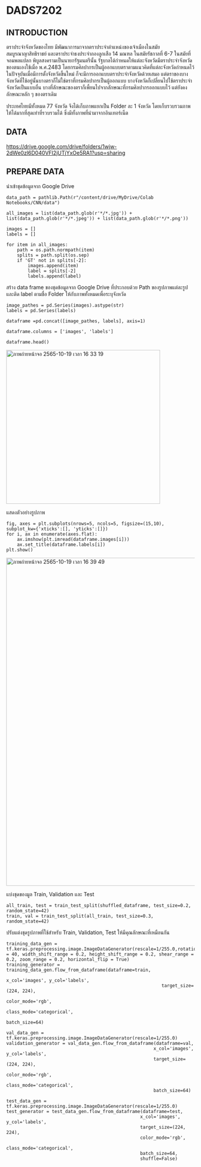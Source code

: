 # DADS7202

## INTRODUCTION
ตราประจำจังหวัดของไทย มีพัฒนาการมาจากตราประจำตำแหน่งของเจ้าเมืองในสมัยสมบูรณาญาสิทธิราชย์ และตราประจำธงประจำกองลูกเสือ 14 มณฑล 
ในสมัยรัชกาลที่ 6-7 ในสมัยที่จอมพลแปลก พิบูลสงครามเป็นนายกรัฐมนตรีนั้น รัฐบาลได้กำหนดให้แต่ละจังหวัดมีตราประจำจังหวัดของตนเองใช้เมื่อ พ.ศ.2483 
โดยกรมศิลปากรเป็นผู้ออกแบบตราตามแนวคิดที่แต่ละจังหวัดกำหนดไว้ ในปัจจุบันเมื่อมีการตั้งจังหวัดขึ้นใหม่ ก็จะมีการออกแบบตราประจำจังหวัดด้วยเสมอ แต่ตราของบางจังหวัดที่ใช้อยู่นั้นบางตราก็ไม่ใช่ตราที่กรมศิลปากรเป็นผู้ออกแบบ บางจังหวัดก็เปลี่ยนไปใช้ตราประจำจังหวัดเป็นแบบอื่น บางที่ลักษณะของตราก็เพี้ยนไปจากลักษณะที่กรมศิลปากรออกแบบไว้ แต่ยังคงลักษณะหลัก ๆ ของตราเดิม

ประเทศไทยมีทั้งหมด 77 จังหวัด จึงได้เก็บภาพแยกเป็น Folder ละ 1 จังหวัด โดยเก็บรวบรวมภาพให้ได้มากที่สุดเท่าที่รวบรวมได้ ซึ่งมีทั้งภาพที่นำมาจากอินเทอร์เน็ต

## DATA
https://drive.google.com/drive/folders/1wjw-2dWe0zl6D040VFI2jUTjYxOe5RA1?usp=sharing

## PREPARE DATA
นำเข้าชุดข้อมูลจาก Google Drive

```
data_path = pathlib.Path(r"/content/drive/MyDrive/Colab Notebooks/CNN/data")

all_images = list(data_path.glob(r'*/*.jpg')) + list(data_path.glob(r'*/*.jpeg')) + list(data_path.glob(r'*/*.png'))

images = []
labels = []

for item in all_images:
    path = os.path.normpath(item)
    splits = path.split(os.sep)
    if 'GT' not in splits[-2]:
        images.append(item)
        label = splits[-2]
        labels.append(label)
```
สร้าง data frame ของชุดข้อมูลจาก Google Drive ที่ประกอบด้วย Path ของรูปภาพแต่ละรูปและติด label ตามชื่อ Folder ให้กับภาพทั้งหมดเพื่อระบุจังหวัด

```
image_pathes = pd.Series(images).astype(str)
labels = pd.Series(labels)

dataframe =pd.concat([image_pathes, labels], axis=1)

dataframe.columns = ['images', 'labels']

dataframe.head()
```
<img width="411" alt="ภาพถ่ายหน้าจอ 2565-10-19 เวลา 16 33 19" src="https://user-images.githubusercontent.com/107698198/196654392-bef1824a-e678-44ac-a91b-d3e7cd5a5b5e.png">

แสดงตัวอย่างรูปภาพ
```
fig, axes = plt.subplots(nrows=5, ncols=5, figsize=(15,10), subplot_kw={'xticks':[], 'yticks':[]})
for i, ax in enumerate(axes.flat):
    ax.imshow(plt.imread(dataframe.images[i]))
    ax.set_title(dataframe.labels[i])
plt.show()
```
<img width="876" alt="ภาพถ่ายหน้าจอ 2565-10-19 เวลา 16 39 49" src="https://user-images.githubusercontent.com/107698198/196655995-e7598bda-6463-4c6c-881c-e41250ef74d5.png">

แบ่งชุดของมูล Train, Validation และ Test
```
all_train, test = train_test_split(shuffled_dataframe, test_size=0.2, random_state=42)
train, val = train_test_split(all_train, test_size=0.3, random_state=42)
```
ปรับแต่งชุดรูปภาพที่ใช้สำหรับ Train, Validation, Test ให้มีคุณลักษณะที่เหมือนกัน 
```
training_data_gen = tf.keras.preprocessing.image.ImageDataGenerator(rescale=1/255.0,rotation_range = 40, width_shift_range = 0.2, height_shift_range = 0.2, shear_range = 0.2, zoom_range = 0.2, horizontal_flip = True)
training_generator = training_data_gen.flow_from_dataframe(dataframe=train,
                                                          x_col='images', y_col='labels',
                                                          target_size=(224, 224),
                                                          color_mode='rgb',
                                                          class_mode='categorical',
                                                          batch_size=64)

val_data_gen = tf.keras.preprocessing.image.ImageDataGenerator(rescale=1/255.0)
validation_generator = val_data_gen.flow_from_dataframe(dataframe=val,
                                                       x_col='images', y_col='labels',
                                                       target_size=(224, 224),
                                                       color_mode='rgb',
                                                       class_mode='categorical',
                                                       batch_size=64)

test_data_gen = tf.keras.preprocessing.image.ImageDataGenerator(rescale=1/255.0)
test_generator = test_data_gen.flow_from_dataframe(dataframe=test,
                                                  x_col='images', y_col='labels',
                                                  target_size=(224, 224),
                                                  color_mode='rgb',
                                                  class_mode='categorical',
                                                  batch_size=64,
                                                  shuffle=False)
```                                                 
